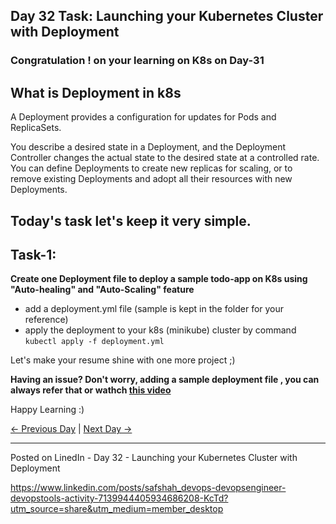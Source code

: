 ## Day 32 Task: Launching your Kubernetes Cluster with Deployment

### Congratulation ! on your learning on K8s on Day-31

## What is Deployment in k8s

A Deployment provides a configuration for updates for Pods and ReplicaSets.

You describe a desired state in a Deployment, and the Deployment Controller changes the actual state to the desired state at a controlled rate. You can define Deployments to create new replicas for scaling, or to remove existing Deployments and adopt all their resources with new Deployments.

## Today's task let's keep it very simple.

## Task-1:

**Create one Deployment file to deploy a sample todo-app on K8s using "Auto-healing" and "Auto-Scaling" feature**

- add a deployment.yml file (sample is kept in the folder for your reference)
- apply the deployment to your k8s (minikube) cluster by command
  `kubectl apply -f deployment.yml`

Let's make your resume shine with one more project ;)

**Having an issue? Don't worry, adding a sample deployment file , you can always refer that or wathch [this video](https://youtu.be/ONrbWFJXLLk)**

Happy Learning :)

[← Previous Day](../day31/README.md) | [Next Day →](../day33/README.md)

---------------------------------------
Posted on LinedIn - Day 32 - Launching your Kubernetes Cluster with Deployment

https://www.linkedin.com/posts/safshah_devops-devopsengineer-devopstools-activity-7139944405934686208-KcTd?utm_source=share&utm_medium=member_desktop